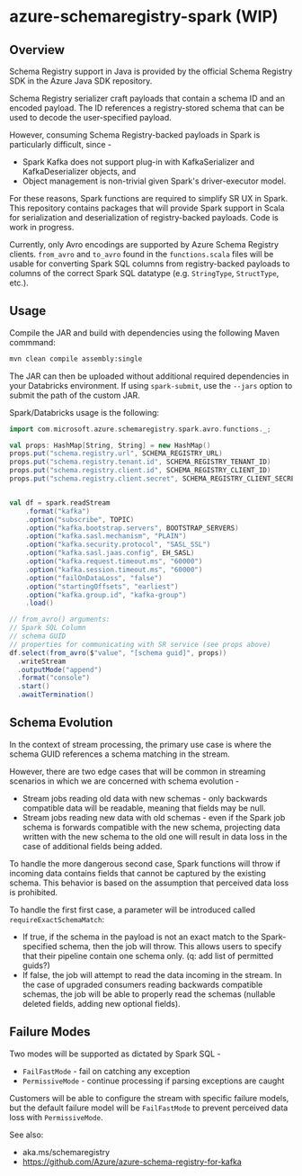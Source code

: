 # azure-schemaregistry-spark (WIP)

## Overview

Schema Registry support in Java is provided by the official Schema Registry SDK in the Azure Java SDK repository.

Schema Registry serializer craft payloads that contain a schema ID and an encoded payload.  The ID references a registry-stored schema that can be used to decode the user-specified payload.

However, consuming Schema Registry-backed payloads in Spark is particularly difficult, since - 
- Spark Kafka does not support plug-in with KafkaSerializer and KafkaDeserializer objects, and
- Object management is non-trivial given Spark's driver-executor model.

For these reasons, Spark functions are required to simplify SR UX in Spark.  This repository contains packages that will provide Spark support in Scala for serialization and deserialization of registry-backed payloads.  Code is work in progress.

Currently, only Avro encodings are supported by Azure Schema Registry clients.  `from_avro` and `to_avro` found in the `functions.scala` files will be usable for converting Spark SQL columns from registry-backed payloads to columns of the correct Spark SQL datatype (e.g. `StringType`, `StructType`, etc.).

## Usage

Compile the JAR and build with dependencies using the following Maven commmand:
```bash
mvn clean compile assembly:single
```

The JAR can then be uploaded without additional required dependencies in your Databricks environment.  If using `spark-submit`, use the `--jars` option to submit the path of the custom JAR.

Spark/Databricks usage is the following:

```scala
import com.microsoft.azure.schemaregistry.spark.avro.functions._;

val props: HashMap[String, String] = new HashMap()
props.put("schema.registry.url", SCHEMA_REGISTRY_URL)
props.put("schema.registry.tenant.id", SCHEMA_REGISTRY_TENANT_ID)
props.put("schema.registry.client.id", SCHEMA_REGISTRY_CLIENT_ID)
props.put("schema.registry.client.secret", SCHEMA_REGISTRY_CLIENT_SECRET)


val df = spark.readStream
    .format("kafka")
    .option("subscribe", TOPIC)
    .option("kafka.bootstrap.servers", BOOTSTRAP_SERVERS)
    .option("kafka.sasl.mechanism", "PLAIN")
    .option("kafka.security.protocol", "SASL_SSL")
    .option("kafka.sasl.jaas.config", EH_SASL)
    .option("kafka.request.timeout.ms", "60000")
    .option("kafka.session.timeout.ms", "60000")
    .option("failOnDataLoss", "false")
    .option("startingOffsets", "earliest")
    .option("kafka.group.id", "kafka-group")
    .load()

// from_avro() arguments:
// Spark SQL Column
// schema GUID
// properties for communicating with SR service (see props above)
df.select(from_avro($"value", "[schema guid]", props)) 
  .writeStream
  .outputMode("append")
  .format("console")
  .start()
  .awaitTermination()
```

## Schema Evolution

In the context of stream processing, the primary use case is where the schema GUID references a schema matching in the stream.

However, there are two edge cases that will be common in streaming scenarios in which we are concerned with schema evolution -
- Stream jobs reading old data with new schemas - only backwards compatible data will be readable, meaning that fields may be null.
- Stream jobs reading new data with old schemas - even if the Spark job schema is forwards compatible with the new schema, projecting data written with the new schema to the old one will result in data loss in the case of additional fields being added.

To handle the more dangerous second case, Spark functions will throw if incoming data contains fields that cannot be captured by the existing schema.  This behavior is based on the assumption that perceived data loss is prohibited.

To handle the first first case, a parameter will be introduced called `requireExactSchemaMatch`:
- If true, if the schema in the payload is not an exact match to the Spark-specified schema, then the job will throw.  This allows users to specify that their pipeline contain one schema only.  (q: add list of permitted guids?)
- If false, the job will attempt to read the data incoming in the stream.  In the case of upgraded consumers reading backwards compatible schemas, the job will be able to properly read the schemas (nullable deleted fields, adding new optional fields).

## Failure Modes

Two modes will be supported as dictated by Spark SQL - 
- `FailFastMode` - fail on catching any exception
- `PermissiveMode` - continue processing if parsing exceptions are caught

Customers will be able to configure the stream with specific failure models, but the default failure model will be `FailFastMode` to prevent perceived data loss with `PermissiveMode`.

See also:
- aka.ms/schemaregistry
- https://github.com/Azure/azure-schema-registry-for-kafka
